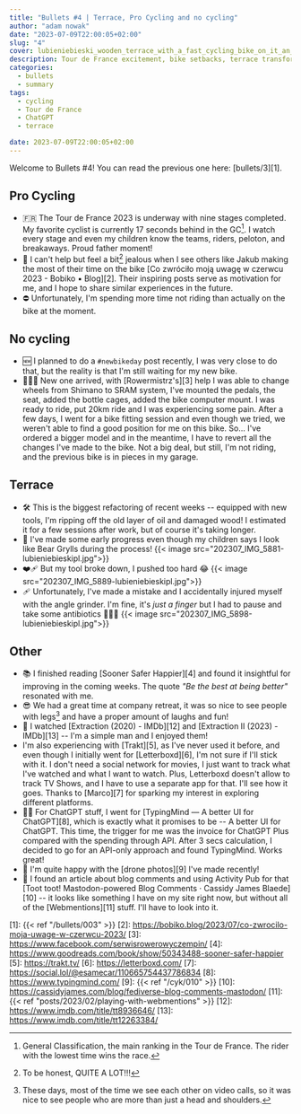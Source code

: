 ```yaml
---
title: "Bullets #4 | Terrace, Pro Cycling and no cycling"
author: "adam nowak"
date: "2023-07-09T22:00:05+02:00"
slug: "4"
cover: lubieniebieski_wooden_terrace_with_a_fast_cycling_bike_on_it_an_4b18b674-0fb7-431e-b73a-dca4279e64a6.png
description: Tour de France excitement, bike setbacks, terrace transformation and an angry angle grinder.
categories:
  - bullets
  - summary
tags:
  - cycling
  - Tour de France
  - ChatGPT
  - terrace

date: 2023-07-09T22:00:05+02:00
---
```


Welcome to Bullets #4! You can read the previous one here: [bullets/3][1].

## Pro Cycling

- 🇫🇷 The Tour de France 2023 is underway with nine stages completed. My favorite cyclist is currently 17 seconds behind in the GC[^1]. I watch every stage and even my children know the teams, riders, peloton, and breakaways. Proud father moment!
- 🤨 I can't help but feel a bit[^2] jealous when I see others like Jakub making the most of their time on the bike [Co zwróciło moją uwagę w czerwcu 2023 - Bobiko ▪ Blog][2]. Their inspiring posts serve as motivation for me, and I hope to share similar experiences in the future.
- ⛔️ Unfortunately, I'm spending more time not riding than actually on the bike at the moment.

## No cycling

- 🆕 I planned to do a `#newbikeday` post recently, I was very close to do that, but the reality is that I'm still waiting for my new bike.
- 🙅🏻‍♂️ New one arrived, with [Rowermistrz's][3] help I was able to change wheels from Shimano to SRAM system, I've mounted the pedals, the seat, added the bottle cages, added the bike computer mount. I was ready to ride, put 20km ride and I was experiencing some pain. After a few days, I went for a bike fitting session and even though we tried, we weren't able to find a good position for me on this bike. So... I've ordered a bigger model and in the meantime, I have to revert all the changes I've made to the bike. Not a big deal, but still, I'm not riding, and the previous bike is in pieces in my garage.

## Terrace

- 🛠️ This is the biggest refactoring of recent weeks -- equipped with new tools, I'm ripping off the old layer of oil and damaged wood! I estimated it for a few sessions after work, but of course it's taking longer.
- 💪 I've made some early progress even though my children says I look like Bear Grylls during the process!
  {{< image src="202307_IMG_5881-lubieniebieskipl.jpg">}}
- ❤️‍🩹 But my tool broke down, I pushed too hard 😂
  {{< image src="202307_IMG_5889-lubieniebieskipl.jpg">}}
- 🩹 Unfortunately, I've made a mistake and I accidentally injured myself with the angle grinder. I'm fine, it's _just a finger_ but I had to pause and take some antibiotics 🤷🏻‍♂️
  {{< image src="202307_IMG_5898-lubieniebieskipl.jpg">}}

## Other

- 📚 I finished reading [Sooner Safer Happier][4] and found it insightful for improving in the coming weeks. The quote _"Be the best at being better"_ resonated with me.
- 😎 We had a great time at company retreat, it was so nice to see people with legs[^3] and have a proper amount of laughs and fun!
- 🍿 I watched [Extraction (2020) - IMDb][12] and [Extraction II (2023) - IMDb][13] -- I'm a simple man and I enjoyed them!
- I'm also experiencing with [Trakt][5], as I've never used it before, and even though I initially went for [Letterboxd][6], I'm not sure if I'll stick with it. I don't need a social network for movies, I just want to track what I've watched and what I want to watch. Plus, Letterboxd doesn't allow to track TV Shows, and I have to use a separate app for that. I'll see how it goes. Thanks to [Marco][7] for sparking my interest in exploring different platforms.
- 😶‍🌫️ For ChatGPT stuff, I went for [TypingMind — A better UI for ChatGPT][8], which is exactly what it promises to be -- A better UI for ChatGPT. This time, the trigger for me was the invoice for ChatGPT Plus compared with the spending through API. After 3 secs calculation, I decided to go for an API-only approach and found TypingMind. Works great!
- 📸 I'm quite happy with the [drone photos][9] I've made recently!
- 💬 I found an article about blog comments and using Activity Pub for that [Toot toot! Mastodon-powered Blog Comments ⋅ Cassidy James Blaede][10] -- it looks like something I have on my site right now, but without all of the [Webmentions][11] stuff. I'll have to look into it.

[1]: {{< ref "/bullets/003" >}}
[2]: https://bobiko.blog/2023/07/co-zwrocilo-moja-uwage-w-czerwcu-2023/
[3]: https://www.facebook.com/serwisrowerowyczempin/
[4]: https://www.goodreads.com/book/show/50343488-sooner-safer-happier
[5]: https://trakt.tv/
[6]: https://letterboxd.com/
[7]: https://social.lol/@esamecar/110665754437786834
[8]: https://www.typingmind.com/
[9]: {{< ref "/cyk/010" >}}
[10]: https://cassidyjames.com/blog/fediverse-blog-comments-mastodon/
[11]: {{< ref "posts/2023/02/playing-with-webmentions" >}}
[12]: https://www.imdb.com/title/tt8936646/
[13]: https://www.imdb.com/title/tt12263384/

[^1]: General Classification, the main ranking in the Tour de France. The rider with the lowest time wins the race.
[^2]: To be honest, QUITE A LOT!!!
[^3]: These days, most of the time we see each other on video calls, so it was nice to see people who are more than just a head and shoulders.
